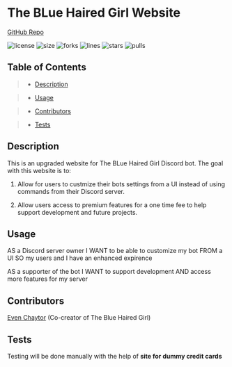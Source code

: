 # The BLue Haired Girl Website

[GitHub Repo](https://github.com/justinyates887/bhg-website-new)

![license](https://img.shields.io/github/license/justinyates887/bhg-website-new)
![size](https://img.shields.io/github/languages/code-size/justinyates887/bhg-website-new)
![forks](https://img.shields.io/github/forks/justinyates887/bhg-website-new)
![lines](https://img.shields.io/tokei/lines/github/justinyates887/bhg-website-new)
![stars](https://img.shields.io/github/stars/justinyates887/bhg-website-new)
![pulls](https://img.shields.io/github/issues-pr-closed/justinyates887/bhg-website-new)

## Table of Contents

> - [Description](#Description)

> - [Usage](#Usage)

> - [Contributors](#Contributors)

> - [Tests](#Tests)


## <a name="Description"></a>Description

This is an upgraded website for The BLue Haired Girl Discord bot. The goal with this website is to:

1) Allow for users to custmize their bots settings from a UI instead of using commands from their Discord server.

2) Allow users access to premium features for a one time fee to help support development and future projects.

## <a name="Usage"></a>Usage

AS a Discord server owner
I WANT to be able to customize my bot
FROM a UI
SO my users and I have an enhanced expirence

AS a supporter of the bot
I WANT to support development
AND access more features for my server

## <a name="Contributors"></a>Contributors

[Even Chaytor](https://github.com/Azrael747) (Co-creator of The Blue Haired Girl)

## <a name="Tests"></a>Tests

Testing will be done manually with the help of **site for dummy credit cards**